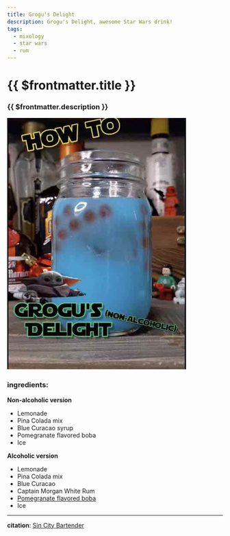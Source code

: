 ```yaml
---
title: Grogu's Delight
description: Grogu's Delight, awesome Star Wars drink!
tags:
  - mixology
  - star wars
  - rum
---
```


# {{ $frontmatter.title }}

### {{ $frontmatter.description }}

![Grogu's Delight](./image.jpg)

### ingredients:

**Non-alcoholic version**
- <MixologyConversion n="5 floz"/> Lemonade
- <MixologyConversion n="0.5 floz"/> Pina Colada mix
- <MixologyConversion n="0.5 floz"/> Blue Curacao syrup
- <MixologyConversion n="1 cup"/> Pomegranate flavored boba
- Ice

**Alcoholic version**
- <MixologyConversion n="5 floz"/> Lemonade
- <MixologyConversion n="0.5 floz"/> Pina Colada mix
- <MixologyConversion n="1 floz"/> Blue Curacao
- <MixologyConversion n="1 floz"/> Captain Morgan White Rum
- <MixologyConversion n="1 cup"/> [Pomegranate flavored boba](https://www.amazon.com/gp/product/B07HHQVX5B)
- Ice

---

**citation**:
[Sin City Bartender](https://www.youtube.com/channel/UCdkyoKJudynBKNIyT_U1XEw)
